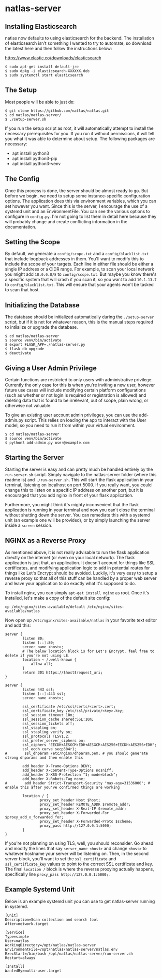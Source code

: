 # natlas-server

Installing Elasticsearch
------------------------

natlas now defaults to using elasticsearch for the backend. The installation of elasticsearch isn't something I wanted to try to automate, so download the latest here and then follow the instructions below:

https://www.elastic.co/downloads/elasticsearch

```
$ sudo apt-get install default-jre
$ sudo dpkg -i elasticsearch-XXXXXX.deb
$ sudo systemctl start elasticsearch
```


The Setup
------------------

Most people will be able to just do:

```
$ git clone https://github.com/natlas/natlas.git
$ cd natlas/natlas-server/
$ ./setup-server.sh
```

If you run the setup script as root, it will automatically attempt to install the necessary prerequisites for you. If you run it without permissions, it will tell you what it was able to determine about setup. The following packages are necessary:

- apt install python3
- apt install python3-pip
- apt install python3-venv


The Config
------------------
Once this process is done, the server should be almost ready to go. But before we begin, we need to setup some instance-specific configuration options. The application does this via environment variables, which you can set however you want. Since this is the server, I encourage the use of a systemd unit and an EnvironmentFile. You can see the various options to configure in `config.py`. I'm not going to list them in detail here because they will probably change and create conflicting information in the documentation.


Setting the Scope
------------------
By default, we generate a `config/scope.txt` and a `config/blacklist.txt` that include loopback addresses in them. You'll want to modify this to include the scope of your targets. Each line in either file should be either a single IP address or a CIDR range. For example, to scan your local network you might add `10.0.0.0/8` to `config/scope.txt`. But maybe you know there's a specific system that will crash if you scan it, so you want to add `10.1.13.7` to `config/blacklist.txt`. This will ensure that your agents won't be tasked to scan that host.


Initializing the Database
------------------
The database should be initialized automatically during the `./setup-server` script, but if it is not for whatever reason, this is the manual steps required to intiialize or upgrade the database.

```
$ cd natlas/natlas-server
$ source venv/bin/activate
$ export FLASK_APP=./natlas-server.py
$ flask db upgrade
$ deactivate
```

Giving a User Admin Privilege
------------------
Certain functions are restricted to only users with administrative privilege. Currently the only case for this is when you're inviting a new user, however future use cases will include modifying certain platform configurations (such as whether or not login is required or registration is allowed) and deleting data that is found to be irrelevant, out of scope, plain wrong, or otherwise not valuable.

To give an existing user account admin privileges, you can use the add-admin.py script. This relies on loading the app to interact with the User model, so you need to run it from within your virtual environment.

```
$ cd natlas/natlas-server
$ source venv/bin/activate
$ python3 add-admin.py user@example.com
```

Starting the Server
------------------

Starting the server is easy and can pretty much be handled entirely by the `run-server.sh` script. Simply navigate to the natlas-server folder (where this readme is) and `./run-server.sh`. This will start the flask application in your terminal, listening on localhost on port 5000. If you really want, you could change this to listen on a specific IP address on another port, but it is encouraged that you add nginx in front of your flask application.

Furthermore, you might think it's mighty inconvenient that the flask application is running in your terminal and now you can't close the terminal without shutting down the server. You can remediate this with a systemd unit (an example one will be provided), or by simply launching the server inside a `screen` session.


NGINX as a Reverse Proxy
------------------
As mentioned above, it is not really advisable to run the flask application directly on the internet (or even on your local network). The flask application is just that, an application. It doesn't account for things like SSL certificates, and modifying application logic to add in potential routes for things like Let's Encrypt should be avoided. Luckily, it's very easy to setup a reverse proxy so that all of this stuff can be handled by a proper web server and leave your application to do exactly what it's supposed to do.

To install nginx, you can simply `apt-get install nginx` as root. Once it's installed, let's make a copy of the default site config:

```
cp /etc/nginx/sites-available/default /etc/nginx/sites-available/natlas
```

Now open up `/etc/nginx/sites-available/natlas` in your favorite text editor and add this:

```
server {
        listen 80;
        listen [::]:80;
        server_name <host>;
        # The below location block is for Let's Encrypt, feel free to delete if you're not using LE.
        location ~ /.well-known { 
            allow all;
        }
        return 301 https://$host$request_uri;
}

server {
        listen 443 ssl;
        listen [::]:443 ssl;
        server_name <host>;

        ssl_certificate /etc/ssl/certs/<cert>.cert;
        ssl_certificate_key /etc/ssl/private/<key>.key;
        ssl_session_timeout 10m;
        ssl_session_cache shared:SSL:10m;
        ssl_session_tickets off;
        ssl_stapling on;
        ssl_stapling_verify on;
        ssl_protocols TLSv1.2;
        ssl_prefer_server_ciphers on;
        ssl_ciphers "EECDH+AESGCM:EDH+AESGCM:AES256+EECDH:AES256+EDH";
        ssl_ecdh_curve secp384r1;
#        ssl_dhparam /etc/nginx/dhparam.pem; # you should generate strong dhparams and then enable this

        add_header X-Frame-Options DENY;
        add_header X-Content-Type-Options nosniff;
        add_header X-XSS-Protection "1; mode=block";
        add_header X-Robots-Tag none;
#        add_header Strict-Transport-Security "max-age=31536000"; # enable this after you've confirmed things are working

        location / {
                proxy_set_header Host $host;
                proxy_set_header REMOTE_ADDR $remote_addr;
                proxy_set_header X-Real-IP $remote_addr;
                proxy_set_header X-Forwarded-For $proxy_add_x_forwarded_for;
                proxy_set_header X-Forwarded-Proto $scheme;
                proxy_pass http://127.0.0.1:5000;
        }
}
```

If you're not planning on using TLS, well, you should reconsider. Go ahead and modify the lines that say `server_name <host>` and change `<host>` to whatever hostname your server will be listening on. Then, in the second server block, you'll want to set the `ssl_certificate` and `ssl_certificate_key` values to point to the correct SSL certificate and key. The final `location /` block is where the reverse proxying actually happens, specifically line `proxy_pass http://127.0.0.1:5000;`. 


Example Systemd Unit
------------------
Below is an example systemd unit you can use to get natlas-server running in systemd.

```
[Unit]
Description=Scan collection and search tool
After=network.target
 
[Service]
Type=simple
User=natlas
WorkingDirectory=/opt/natlas/natlas-server
EnvironmentFile=/opt/natlas/natlas-server/natlas.env
ExecStart=/bin/bash /opt/natlas/natlas-server/run-server.sh
Restart=always

[Install]
WantedBy=multi-user.target
```
